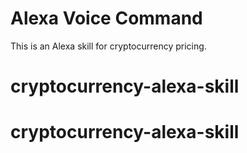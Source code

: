 # Alexa Voice Command

This is an Alexa skill for cryptocurrency pricing.
# cryptocurrency-alexa-skill
# cryptocurrency-alexa-skill
